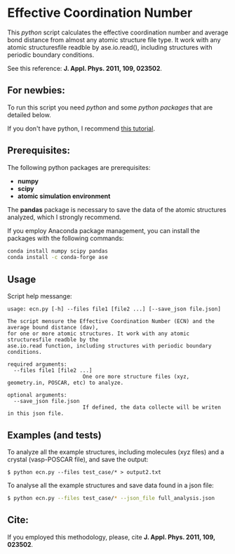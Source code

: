 # Effective Coordination Number

This *python* script calculates the effective coordination number and average bond distance from almost any atomic structure file type. It work with any atomic structuresfile readble by ase.io.read(), including structures with periodic boundary conditions.

See this reference: **J. Appl. Phys. 2011, 109, 023502**.

## For newbies:

To run this script you need *python* and some *python packages* that are detailed below. 

If you don't have python, I recommend [this tutorial](https://varhowto.com/install-miniconda-ubuntu-20-04/).

## Prerequisites:

The following python packages are prerequisites:
- **numpy**
- **scipy**
- **atomic simulation environment**

The **pandas** package is necessary to save the data of the atomic structures analyzed, which I strongly recommend.

If you employ Anaconda package management, you can install the packages with the following commands:

```bash
conda install numpy scipy pandas
conda install -c conda-forge ase
```

## Usage

Script help messange:

```
usage: ecn.py [-h] --files file1 [file2 ...] [--save_json file.json]

The script mensure the Effective Coordination Number (ECN) and the average bound distance (dav), 
for one or more atomic structures. It work with any atomic structuresfile readble by the 
ase.io.read function, including structures with periodic boundary conditions.

required arguments:
  --files file1 [file2 ...]
                        One ore more structure files (xyz, geometry.in, POSCAR, etc) to analyze.

optional arguments:
  --save_json file.json
                        If defined, the data collecte will be writen in this json file.
```


## Examples (and tests)

To analyze all the example structures, including molecules (xyz files) and a crystal (vasp-POSCAR file), and save the output:

```
$ python ecn.py --files test_case/* > output2.txt
```

To analyse all the example structures and save data found in a json file:

```bash
$ python ecn.py --files test_case/* --json_file full_analysis.json 
```

## Cite:

If you employed this methodology, please, cite **J. Appl. Phys. 2011, 109, 023502**.
